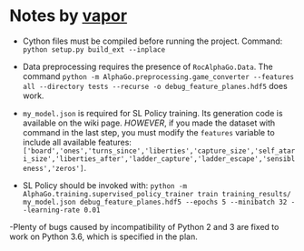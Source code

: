 # Notes by [vapor](https://github.com/vaporized)

 - Cython files must be compiled before running the project. Command: `python setup.py build_ext --inplace`

 - Data preprocessing requires the presence of `RocAlphaGo.Data`. The command `python -m AlphaGo.preprocessing.game_converter --features all --directory tests --recurse -o debug_feature_planes.hdf5` does work.

 - `my_model.json` is required for SL Policy training. Its generation code is available on the wiki page. *HOWEVER*, if you made the dataset with command in the last step, you must modify the `features` variable to include all available features: `['board','ones','turns_since','liberties','capture_size','self_atari_size','liberties_after','ladder_capture','ladder_escape','sensibleness','zeros']`.

 - SL Policy should be invoked with: `python -m AlphaGo.training.supervised_policy_trainer train training_results/ my_model.json debug_feature_planes.hdf5 --epochs 5 --minibatch 32 --learning-rate 0.01`

 -Plenty of bugs caused by incompatibility of Python 2 and 3 are fixed to work on Python 3.6, which is specified in the plan. 

 
